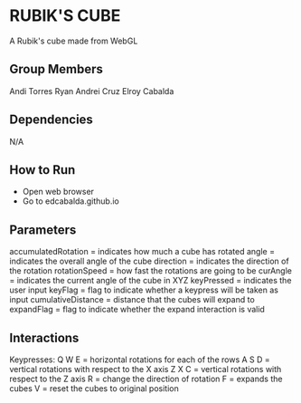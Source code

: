 # RUBIK'S CUBE
A Rubik's cube made from WebGL

## Group Members
Andi Torres
Ryan Andrei Cruz
Elroy Cabalda

## Dependencies
N/A

## How to Run
- Open web browser
- Go to edcabalda.github.io

## Parameters
accumulatedRotation = indicates how much a cube has rotated
angle = indicates the overall angle of the cube
direction = indicates the direction of the rotation
rotationSpeed = how fast the rotations are going to be
curAngle = indicates the current angle of the cube in XYZ
keyPressed = indicates the user input
keyFlag = flag to indicate whether a keypress will be taken as input 
cumulativeDistance = distance that the cubes will expand to
expandFlag = flag to indicate whether the expand interaction is valid

## Interactions
Keypresses:
Q W E = horizontal rotations for each of the rows
A S D = vertical rotations with respect to the X axis
Z X C = vertical rotations with respect to the Z axis
R = change the direction of rotation
F = expands the cubes
V = reset the cubes to original position
